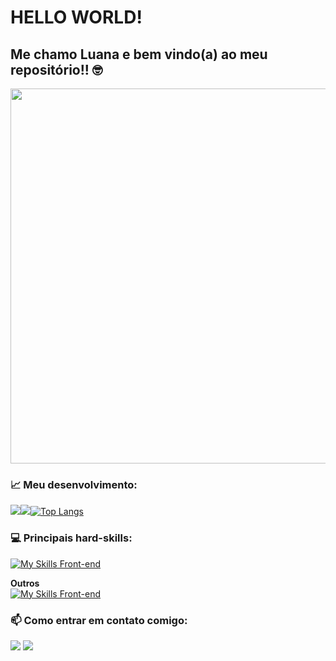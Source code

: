 # HELLO WORLD! 
## Me chamo Luana e bem vindo(a) ao meu repositório!! 🤓

<img src="https://media1.giphy.com/media/v1.Y2lkPTc5MGI3NjExdTE3ZXU5dWllY29ycngyajhnZjI4NzAzdGxjbjVwaGlqcWR0Z29udSZlcD12MV9pbnRlcm5hbF9naWZfYnlfaWQmY3Q9Zw/BsJNWf7J70RJS/giphy.webp" width="600px">

### 📈 Meu desenvolvimento:

![](https://github-readme-stats.vercel.app/api?username=luanamcomin&theme=vue-dark&hide_border=false&include_all_commits=false&count_private=false)![](https://github-readme-streak-stats.herokuapp.com/?user=luanamcomin&theme=vue-dark&hide_border=false)[![Top Langs](https://github-readme-stats.vercel.app/api/top-langs/?username=luanamcomin&layout=compact&theme=vue-dark&hide_border=false)](https://github.com/luanamcomin/github-readme-stats)

### 💻 Principais hard-skills: 

[![My Skills Front-end](https://skillicons.dev/icons?i=js,ts,py,nodejs,angular,html,css,mysql,mongodb)](https://skillicons.dev) <br>

**Outros** <br>
[![My Skills Front-end](https://skillicons.dev/icons?i=git,github,npm,vscode,figma)](https://skillicons.dev)

          
### 📫 Como entrar em contato comigo: 

<div>
 <a href="mailto:luana.martinscomin@gmail.com" alt="Gmail">
    <img src="https://img.shields.io/badge/-Gmail-FF0000?style=flat-square&labelColor=FF0000&logo=gmail&logoColor=white&link=luana.martinscomin@gmail.com"/></a>
    
  <a href="https://www.linkedin.com/in/luana-martins-comin/" alt="Linkedin">
    <img src="https://img.shields.io/badge/-Linkedin-0e76a8?style=flat-square&logo=Linkedin&logoColor=white"<a href="https://www.linkedin.com/in/luana-martins-comin/" /></a>
</div>
